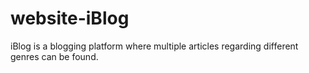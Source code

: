 # website-iBlog
iBlog is a blogging platform where multiple articles regarding different genres can be found.
